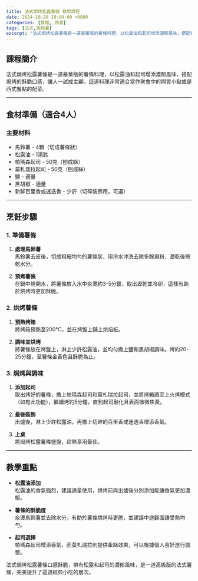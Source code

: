 ```yaml
---
title: 法式焗烤松露薯條 教學課程
date: 2024-10-20 19:00:00 +0800
categories: [食譜, 西餐]
tags: [法式,馬鈴薯] 
excerpt: "法式焗烤松露薯條是一道豪華版的薯條料理，以松露油和起司增添濃郁風味，搭配焗烤的酥脆口感，讓人一試成主顧。這道料理非常適合當作聚會中的開胃小點或是西式餐點的配菜"
---
```


## 課程簡介  
法式焗烤松露薯條是一道豪華版的薯條料理，以松露油和起司增添濃郁風味，搭配焗烤的酥脆口感，讓人一試成主顧。這道料理非常適合當作聚會中的開胃小點或是西式餐點的配菜。

---

## 食材準備（適合4人）

### 主要材料
- 馬鈴薯 - 4顆（切成薯條狀）
- 松露油 - 1湯匙
- 帕瑪森起司 - 50克（刨成絲）
- 莫札瑞拉起司 - 50克（刨成絲）
- 鹽 - 適量
- 黑胡椒 - 適量
- 新鮮百里香或迷迭香 - 少許（切碎裝飾用，可選）

---

## 烹飪步驟

### 1. **準備薯條**

1. **處理馬鈴薯**  
   馬鈴薯去皮後，切成粗細均勻的薯條狀，用冷水沖洗去除多餘澱粉，瀝乾後擦乾水分。

2. **預煮薯條**  
   在鍋中燒開水，將薯條放入水中汆燙約3-5分鐘，取出瀝乾並冷卻，這樣有助於烘烤時更加酥脆。

### 2. **烘烤薯條**

1. **預熱烤箱**  
   將烤箱預熱至200°C，並在烤盤上鋪上烘焙紙。

2. **調味並烘烤**  
   將薯條放在烤盤上，淋上少許松露油，並均勻撒上鹽和黑胡椒調味。烤約20-25分鐘，至薯條金黃色且酥脆為止。

### 3. **焗烤與調味**

1. **添加起司**  
   取出烤好的薯條，撒上帕瑪森起司和莫札瑞拉起司，並將烤箱調至上火烤模式（如有此功能），繼續烤約5分鐘，直到起司融化且表面微微焦黃。

2. **最後裝飾**  
   出爐後，淋上少許松露油，再撒上切碎的百里香或迷迭香增添香氣。

3. **上桌**  
   將焗烤松露薯條盛盤，趁熱享用最佳。

---

## 教學重點

- **松露油添加**  
   松露油的香氣強烈，建議適量使用，烘烤前與出爐後分別添加能讓香氣更加濃郁。

- **薯條的酥脆度**  
   汆燙馬鈴薯並去除水分，有助於薯條烘烤時更脆，並建議中途翻面讓受熱均勻。

- **起司選擇**  
   帕瑪森起司增添香氣，而莫札瑞拉則提供牽絲效果，可以根據個人喜好進行調整。

法式焗烤松露薯條口感酥脆，帶有松露和起司的濃郁風味，是一道高級版的法式薯條，完美提升了這道經典小吃的層次。
